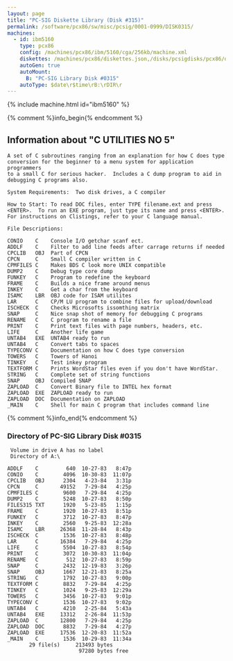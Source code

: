 ```yaml
---
layout: page
title: "PC-SIG Diskette Library (Disk #315)"
permalink: /software/pcx86/sw/misc/pcsig/0001-0999/DISK0315/
machines:
  - id: ibm5160
    type: pcx86
    config: /machines/pcx86/ibm/5160/cga/256kb/machine.xml
    diskettes: /machines/pcx86/diskettes.json,/disks/pcsigdisks/pcx86/diskettes.json
    autoGen: true
    autoMount:
      B: "PC-SIG Library Disk #0315"
    autoType: $date\r$time\rB:\rDIR\r
---
```


{% include machine.html id="ibm5160" %}

{% comment %}info_begin{% endcomment %}

## Information about "C UTILITIES NO 5"

    A set of C subroutines ranging from an explanation for how C does type
    conversion for the beginner to a menu system for application programmers
    to a small C for serious hacker.  Includes a C dump program to aid in
    debugging C programs also.
    
    System Requirements:  Two disk drives, a C compiler
    
    How to Start: To read DOC files, enter TYPE filename.ext and press
    <ENTER>.  To run an EXE program, just type its name and press <ENTER>.
    For instructions on Clistings, refer to your C language manual.
    
    File Descriptions:
    
    CONIO    C    Console I/O getchar scanf ect.
    ADDLF    C    Filter to add line feeds after carrage returns if needed
    CPCLIB   OBJ  Part of CPCN
    CPCN     C    Small C compiler written in C
    CPMFILES C    Makes BDS C look more UNIX compatible
    DUMP2    C    Debug type core dump
    FUNKEY   C    Program to redefine the keyboard
    FRAME    C    Builds a nice frame around menus
    INKEY    C    Get a char from the keyboard
    ISAMC    LBR  OBJ code for ISAM utilites
    LAR      C    CP/M LU program to combine files for upload/download
    ISCHECK  C    Checks Microsofts issomthing matrix
    SNAP     C    Nice snap shot of memory for debugging C programs
    RENAME   C    C program to rename a file
    PRINT    C    Print text files with page numbers, headers, etc.
    LIFE     C    Another life game
    UNTAB4   EXE  UNTAB4 ready to run
    UNTAB4   C    Convert tabs to spaces
    TYPECONV C    Documentation on how C does type conversion
    TOWERS   C    Towers of Hanoi
    TINKEY   C    Test inkey program
    TEXTFORM C    Prints WordStar files even if you don't have WordStar.
    STRING   C    Complete set of string functions
    SNAP     OBJ  Compiled SNAP
    ZAPLOAD  C    Convert Binary file to INTEL hex format
    ZAPLOAD  EXE  ZAPLOAD ready to run
    ZAPLOAD  DOC  Documentation on ZAPLOAD
    _MAIN    C    Shell for main C program that includes command line
{% comment %}info_end{% endcomment %}


### Directory of PC-SIG Library Disk #0315

     Volume in drive A has no label
     Directory of A:\

    ADDLF    C         640  10-27-83   8:47p
    CONIO    C        4096  10-30-83  11:07p
    CPCLIB   OBJ      2304   4-23-84   3:31p
    CPCN     C       49152   7-29-84   4:25p
    CPMFILES C        9600   7-29-84   4:25p
    DUMP2    C        5248  10-27-83   8:50p
    FILES315 TXT      1920   5-23-85   1:15p
    FRAME    C        1920  10-27-83   8:51p
    FUNKEY   C        3712  10-27-83   8:47p
    INKEY    C        2560   9-25-83  12:28a
    ISAMC    LBR     26368  11-28-84   8:43p
    ISCHECK  C        1536  10-27-83   8:48p
    LAR      C       16384   7-29-84   4:25p
    LIFE     C        5504  10-27-83   8:54p
    PRINT    C        3072  10-30-83  11:04p
    RENAME   C         512  10-27-83   8:59p
    SNAP     C        2432  12-19-83   3:26p
    SNAP     OBJ      1667  12-21-83   8:25a
    STRING   C        1792  10-27-83   9:00p
    TEXTFORM C        8832   7-29-84   4:25p
    TINKEY   C        1024   9-25-83  12:29a
    TOWERS   C        3456  10-27-83   9:01p
    TYPECONV C        1536  10-27-83   9:02p
    UNTAB4   C        4210   2-25-84   5:43a
    UNTAB4   EXE     13312   2-26-84  11:53p
    ZAPLOAD  C       12800   7-29-84   4:25p
    ZAPLOAD  DOC      8832   7-29-84   4:27p
    ZAPLOAD  EXE     17536  12-20-83  11:52a
    _MAIN    C        1536  10-29-83  11:34a
           29 file(s)     213493 bytes
                           97280 bytes free
